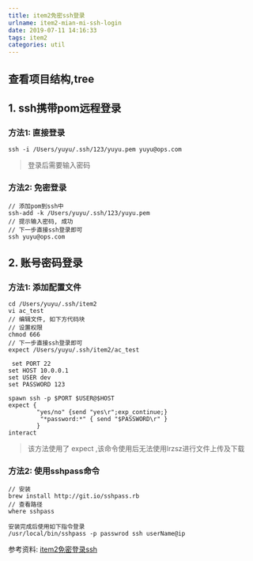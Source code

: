 ```yaml
---
title: item2免密ssh登录
urlname: item2-mian-mi-ssh-login
date: 2019-07-11 14:16:33
tags: item2
categories: util
---
```

## 查看项目结构,tree

## 1. ssh携带pom远程登录
### 方法1: 直接登录
```
ssh -i /Users/yuyu/.ssh/123/yuyu.pem yuyu@ops.com
```
<!--more-->
> 登录后需要输入密码

### 方法2: 免密登录
```
// 添加pom到ssh中
ssh-add -k /Users/yuyu/.ssh/123/yuyu.pem
// 提示输入密码, 成功
// 下一步直接ssh登录即可
ssh yuyu@ops.com
```


## 2. 账号密码登录
### 方法1: 添加配置文件
```
cd /Users/yuyu/.ssh/item2
vi ac_test
// 编辑文件, 如下方代码块
// 设置权限
chmod 666
// 下一步直接ssh登录即可
expect /Users/yuyu/.ssh/item2/ac_test
```
```
 set PORT 22
set HOST 10.0.0.1
set USER dev
set PASSWORD 123

spawn ssh -p $PORT $USER@$HOST
expect {
        "yes/no" {send "yes\r";exp_continue;}
         "*password:*" { send "$PASSWORD\r" }
        }
interact
```


> 该方法使用了 expect ,该命令使用后无法使用lrzsz进行文件上传及下载
### 方法2: 使用sshpass命令
```
// 安装
brew install http://git.io/sshpass.rb
// 查看路径
where sshpass

安装完成后使用如下指令登录
/usr/local/bin/sshpass -p passwrod ssh userName@ip
```

参考资料:
[item2免密登录ssh][1]


  [1]: http://www.60sky.com/index.php/archives/61/